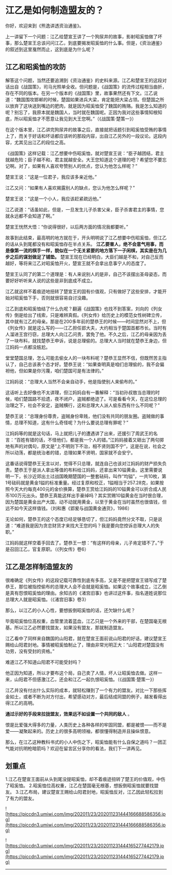 # 江乙是如何制造盟友的？

你好，欢迎来到《熊逸讲透资治通鉴》。

上一讲留下一个问题：江乙给楚宣王讲了一个狗尿井的故事，影射昭奚恤做了坏事，那么楚宣王总该问问江乙，到底要揭发昭奚恤的什么事。但是，《资治通鉴》的叙述到这里戛然而止，这到底是为什么呢？

## 江乙和昭奚恤的攻防

解答这个问题，当然还要追溯到《资治通鉴》的史料来源。江乙和楚宣王的这段对话出自《战国策》，司马光照单全收。但问题是，《战国策》的流传过程相当曲折，存在不同的版本。在另一个版本的《战国策》里，故事果然还有下文。江乙说道：“魏国围攻邯郸的时候，楚国如果进兵大梁，肯定能把大梁占领。但楚国之所以放弃了这块送到嘴边的肥肉，就是因为昭奚恤受了魏国的贿赂。我是怎么知道的呢？别忘了，我原本就是魏国人，当时就在魏国呢。正因为我对这些事情知根知底，所以昭奚恤才不愿意让我见到大王您啊。”（《战国策·楚策一》）

在这个版本里，江乙讲完狗尿井的故事之后，直接就把话题引到昭奚恤受贿的事情上了，而关于好话和坏话都应该听的那段内容，出自江乙另外的一段议论。这段内容，尤其见出江乙的段位之高。

《战国策》这样记载：江乙想要中伤昭奚恤，就对楚宣王说：“臣子越团结，君主就越危险；臣子越不和，君主就越安全。大王您知道这个道理的吧？希望您不要忘记啊。对了，如果有人喜欢夸赞别人的优点，您认为他怎么样呢？”

楚宣王说：“这是一位君子，我应该多亲近他。”

江乙又问：“如果有人喜欢揭露别人的缺点，您认为他怎么样呢？”

楚宣王说：“这是一个小人，我应该赶紧疏远他。”

江乙说道：“话虽如此，但是，一旦发生儿子杀害父亲，臣子杀害君主的事情，您就永远都不会知道了啊。”

楚宣王恍然大悟：“你说得很好，以后两方面的情况我都要听。”

故事到此结束，最高明的地方就在于，开头明明说了江乙想要中伤昭奚恤，但江乙的话从头到尾都没有和昭奚恤存在半点关系。 **江乙要害人，绝不会意气用事，而是像第一流的棋手一样，貌似在一个无关紧要的地方落下一子闲棋，其实是在为几步之后的谋划做足了铺垫。** 楚宣王现在已经明白，大臣们越是不和，对自己反而越好，等将来江乙对昭奚恤开火，楚宣王就不会拿出息事宁人的态度了。

楚宣王认同了的第二个道理是：有人来说别人的是非，自己不该摆出圣母姿态，而要好好听听来人说的这些是非到底成不成立。

江乙就这样不着痕迹地扭转了楚宣王的固有价值观，只有做好了这些安排，才能开始对昭奚恤下手，否则就很容易自讨没趣。

江乙到底和昭奚恤结了什么仇呢？翻遍《战国策》也找不到答案，刘向的《列女传》倒是给出了线索，只是难辨真假。《列女传》给历史上的模范女性树碑立传，其中就有江乙的母亲。那是在200多年前的楚恭王的时候——时间显然对不上，但《列女传》就是这么写的——江乙担任郢大夫，大约相当于楚国首都市长。当时有人溜进王宫行窃，总理大人向江乙问责，罢免了他。不久之后，江乙的母亲因为丢了一块布料，就找楚恭王申诉，说是总理偷的。总理大人当时就在楚恭王身边，但江妈妈一点都没尴尬。

堂堂楚国总理，怎么可能去偷女人的一块布料呢？楚恭王显然不信，但既然苦主指认了，自己总该表个态才好。楚恭王说：“如果查明真是咱们总理偷的，我不会偏袒他，但如果是你污蔑，咱们楚国可是有法律的。”

江妈妈说：“总理大人当然不会亲自动手，他是指使别人来偷布的。”

这话听上去好像也不太讲理，但江妈妈自有一番解释：“当初孙叔敖当总理的时候，咱们楚国路不拾遗，夜不闭户，盗贼都绝迹了。可是看看今天，在这位总理的治理之下，社会不安定，盗贼横行，这和总理大人派人偷东西有什么不同呢？”

楚恭王说：“总理身份尊贵，盗贼身份卑贱，他们没有共同的朋友圈。盗贼做的事情，总理不知道，这有什么奇怪呢？为什么要说总理有罪呢？”

江妈妈等的就是这句话，马上就把儿子的遭遇讲了出来，还援引了周武王的名言：“百姓有错的话，不怪他们，都是我一个人的错。”江妈妈接着又砸出了两句掷地有声的对偶句，原文是“上不明则下不治，相不贤则国不宁”，这是在说，社会之所以动荡，都是统治者的错，总理如果不贤明，国家就不会安宁。

这番话说得楚恭王无言以对，觉得不只总理，就连自己也该对江妈妈的财产损失负责。楚恭王于是派人拿出等值的布料给江妈妈，还拿出来10镒黄金。这里需要说明一下，长沙近郊出土过战国晚期楚国的一整套砝码，叫作“均镒”，一共10枚，第1号砝码就是黄金1镒的标准重量。经过复原和校正，1镒相当于257.28克，如果按照今天大约每克400元的金价换算，楚恭王赏给江妈妈的10镒黄金可以折合成人民币100万元出头。楚恭王真能这样出手豪绰吗？其实赏赐10镒黄金在当时很合理，因为楚国是黄金出产大国，动不动就用黄金，以至于黄金在当时虽然也很值钱，但远不如今天这样值钱。（刘和惠《郢爰与战国黄金通货》，1986）

无论如何，楚恭王的这个态度已经足够恳切了，但江妈妈竟然分文不取，只是说道：“难道我是因为贪恋财货才来找大王您的吗？我是要向您控诉总理大人的失职。”

江妈妈就这样空着手回去了。楚恭王一想：“有这样的母亲，儿子肯定错不了。”于是召回江乙，官复原职。（《列女传》卷6）

## 江乙是怎样制造盟友的

很难确定《列女传》的这段记载可靠性到底有多高，又是不是把楚宣王错写成了楚恭王，那位被指控偷布的总理大人会不会就是昭奚恤。如果这个故事成立，江乙倒是真有怨恨昭奚恤的理由。余知古的《渚宫旧事》也讲过这件事，指名道姓说那位总理大人就是昭奚恤。（《渚宫旧事》卷3）

那么，以江乙的小人心性，要想扳倒昭奚恤的话，还欠缺什么呢？

毕竟昭奚恤位高权重，血管里流着蓝血，江乙只是一个外来的干部，在楚国毫无根基。所以江乙必然要找盟友，如果没有盟友，那就制造盟友。

江乙看中了同样来自魏国的山阳君，就在楚宣王面前说山阳君的好话，建议楚宣王赐给山阳君封地。事情被昭奚恤制止了，理由非常光明正大：“山阳君对楚国没有功劳，没有受封的资格。”

难道江乙不知道山阳君不可能受封吗？

他正因为知道，所以才要布这个局，自己卖了人情，坏人让昭奚恤去做。这样一来，山阳君不但感激江乙，还会和江乙一起仇恨昭奚恤。（《战国策·楚策一》）

江乙并没有付出什么实际的成本，就轻松赚到了一个有力的盟友。对比一下那些挥金如土，或者不断为对方付出，希望感动对方，最后结成同盟的例子，越发看得出得江乙的高明。

 **通过示好的手段来拉拢盟友，效果远不如设置一个共同的敌人** 。

恨是比爱强大得多的力量，人类历史上各种各样的牢固同盟，都是被恨——而不是爱——凝聚起来的。历史上的很多高明领袖，都很懂得制造并且操纵恨意。

那么，在江乙这种教科书式的小人中伤之下，昭奚恤能有什么自保之道吗？一团正气能对抗明枪暗箭吗？欢迎在留言区分享你的看法，我们下一讲再见。

## 划重点

1.江乙在楚宣王面前从头到尾没提昭奚恤，却不着痕迹扭转了楚王的价值观，中伤了昭奚恤。
2.昭奚恤位高权重，江乙在楚国毫无根基，想扳倒昭奚恤就要找盟友。
3.江乙布局，建议楚宣王赐给山阳君封地，昭奚恤反对，江乙因此轻松拉到了有力的盟友。

![https://piccdn3.umiwi.com/img/202011/23/202011231444166688586356.jpg](https://piccdn3.umiwi.com/img/202011/23/202011231444166688586356.jpg)

![https://piccdn3.umiwi.com/img/202011/23/202011231444165277442179.jpg](https://piccdn3.umiwi.com/img/202011/23/202011231444165277442179.jpg)

---
